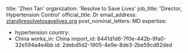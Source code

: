 title: 'Zhen Tan'
organization: 'Resolve to Save Lives'
job_title: 'Director, Hypertension Control'
official_title: Dr
email_address: ztan@resolvetosavelives.org
post_nominal_letters: MD
expertise:
  - hypertension
country:
  - China
works_in: China
import_id: 8441d1d6-7f0e-442b-9fa0-32e594a4e4bb
id: 2debd5d2-1905-4e9e-8de3-2be59cd62ded
